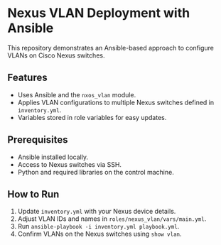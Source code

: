 # Nexus VLAN Deployment with Ansible

This repository demonstrates an Ansible-based approach to configure VLANs on Cisco Nexus switches.

## Features

- Uses Ansible and the `nxos_vlan` module.
- Applies VLAN configurations to multiple Nexus switches defined in `inventory.yml`.
- Variables stored in role variables for easy updates.

## Prerequisites

- Ansible installed locally.
- Access to Nexus switches via SSH.
- Python and required libraries on the control machine.

## How to Run

1. Update `inventory.yml` with your Nexus device details.
2. Adjust VLAN IDs and names in `roles/nexus_vlan/vars/main.yml`.
3. Run `ansible-playbook -i inventory.yml playbook.yml`.
4. Confirm VLANs on the Nexus switches using `show vlan`.
